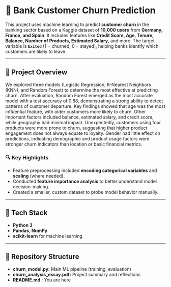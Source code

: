 # 🏦 Bank Customer Churn Prediction

This project uses machine learning to predict **customer churn** in the banking sector based on a Kaggle dataset of **10,000 users** from **Germany, France, and Spain**. It includes features like **Credit Score, Age, Tenure, Balance, Number of Products, Estimated Salary**, and more. The target variable is **`Exited`** (1 = churned, 0 = stayed), helping banks identify which customers are likely to leave.


---

## 📌 Project Overview

We explored three models (Logistic Regression, K-Nearest Neighbors (KNN), and Random Forest) to determine the most effective at predicting churn. After evaluation, Random Forest emerged as the most accurate model with a test accuracy of 0.88, demonstrating a strong ability to detect patterns of customer departure. Key findings showed that age was the most influential feature, with older customers more likely to churn. Other important factors included balance, estimated salary, and credit score, while geography had minimal impact. Unexpectedly, customers using four products were more prone to churn, suggesting that higher product engagement does not always equate to loyalty. Gender had little effect on predictions, indicating demographic and product usage factors were stronger churn indicators than location or basic financial metrics.

### 🔍 Key Highlights

- Feature preprocessing included **encoding categorical variables** and **scaling** (where needed).
- Conducted **feature importance analysis** to better understand model decision-making.
- Created a smaller, custom dataset to probe model behavior manually.

---

## 🧠 Tech Stack

- **Python 3**
- **Pandas**, **NumPy**
- **scikit-learn** for machine learning

---

## 📂 Repository Structure
-  **churn_model.py:** Main ML pipeline (training, evaluation)
-  **churn_analysis_essay.pdf:** Project summary and reflections
-  **README.md** : You are here
